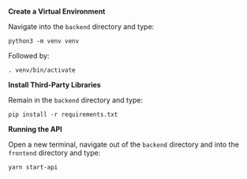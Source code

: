 **Create a Virtual Environment**

Navigate into the `backend` directory and type: 

`python3 -m venv venv` <br>

Followed by: 

`. venv/bin/activate`

**Install Third-Party Libraries**

Remain in the `backend` directory and type:

`pip install -r requirements.txt`

**Running the API**

Open a new terminal, navigate out of the `backend` directory and into the `frontend` directory and type:

`yarn start-api`




